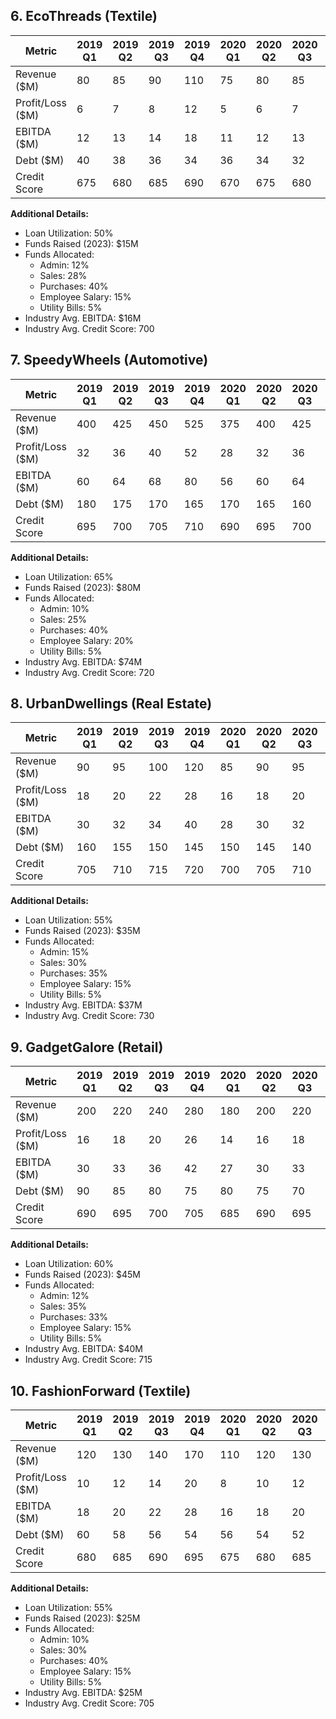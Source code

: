 ## 6. EcoThreads (Textile)

| Metric | 2019 Q1 | 2019 Q2 | 2019 Q3 | 2019 Q4 | 2020 Q1 | 2020 Q2 | 2020 Q3 | 2020 Q4 | 2021 Q1 | 2021 Q2 | 2021 Q3 | 2021 Q4 | 2022 Q1 | 2022 Q2 | 2022 Q3 | 2022 Q4 | 2023 Q1 | 2023 Q2 | 2023 Q3 | 2023 Q4 |
|--------|---------|---------|---------|---------|---------|---------|---------|---------|---------|---------|---------|---------|---------|---------|---------|---------|---------|---------|---------|---------|
| Revenue ($M) | 80 | 85 | 90 | 110 | 75 | 80 | 85 | 105 | 85 | 90 | 95 | 115 | 90 | 95 | 100 | 120 | 95 | 100 | 105 | 125 |
| Profit/Loss ($M) | 6 | 7 | 8 | 12 | 5 | 6 | 7 | 11 | 7 | 8 | 9 | 13 | 8 | 9 | 10 | 14 | 9 | 10 | 11 | 15 |
| EBITDA ($M) | 12 | 13 | 14 | 18 | 11 | 12 | 13 | 17 | 13 | 14 | 15 | 19 | 14 | 15 | 16 | 20 | 15 | 16 | 17 | 21 |
| Debt ($M) | 40 | 38 | 36 | 34 | 36 | 34 | 32 | 30 | 32 | 30 | 28 | 26 | 28 | 26 | 24 | 22 | 24 | 22 | 20 | 18 |
| Credit Score | 675 | 680 | 685 | 690 | 670 | 675 | 680 | 685 | 690 | 695 | 700 | 705 | 710 | 715 | 720 | 725 | 730 | 735 | 740 | 745 |

**Additional Details:**
- Loan Utilization: 50%
- Funds Raised (2023): $15M
- Funds Allocated:
  - Admin: 12%
  - Sales: 28%
  - Purchases: 40%
  - Employee Salary: 15%
  - Utility Bills: 5%
- Industry Avg. EBITDA: $16M
- Industry Avg. Credit Score: 700

## 7. SpeedyWheels (Automotive)

| Metric | 2019 Q1 | 2019 Q2 | 2019 Q3 | 2019 Q4 | 2020 Q1 | 2020 Q2 | 2020 Q3 | 2020 Q4 | 2021 Q1 | 2021 Q2 | 2021 Q3 | 2021 Q4 | 2022 Q1 | 2022 Q2 | 2022 Q3 | 2022 Q4 | 2023 Q1 | 2023 Q2 | 2023 Q3 | 2023 Q4 |
|--------|---------|---------|---------|---------|---------|---------|---------|---------|---------|---------|---------|---------|---------|---------|---------|---------|---------|---------|---------|---------|
| Revenue ($M) | 400 | 425 | 450 | 525 | 375 | 400 | 425 | 500 | 425 | 450 | 475 | 550 | 450 | 475 | 500 | 575 | 475 | 500 | 525 | 600 |
| Profit/Loss ($M) | 32 | 36 | 40 | 52 | 28 | 32 | 36 | 48 | 36 | 40 | 44 | 56 | 40 | 44 | 48 | 60 | 44 | 48 | 52 | 64 |
| EBITDA ($M) | 60 | 64 | 68 | 80 | 56 | 60 | 64 | 76 | 64 | 68 | 72 | 84 | 68 | 72 | 76 | 88 | 72 | 76 | 80 | 92 |
| Debt ($M) | 180 | 175 | 170 | 165 | 170 | 165 | 160 | 155 | 160 | 155 | 150 | 145 | 150 | 145 | 140 | 135 | 140 | 135 | 130 | 125 |
| Credit Score | 695 | 700 | 705 | 710 | 690 | 695 | 700 | 705 | 710 | 715 | 720 | 725 | 730 | 735 | 740 | 745 | 750 | 755 | 760 | 765 |

**Additional Details:**
- Loan Utilization: 65%
- Funds Raised (2023): $80M
- Funds Allocated:
  - Admin: 10%
  - Sales: 25%
  - Purchases: 40%
  - Employee Salary: 20%
  - Utility Bills: 5%
- Industry Avg. EBITDA: $74M
- Industry Avg. Credit Score: 720

## 8. UrbanDwellings (Real Estate)

| Metric | 2019 Q1 | 2019 Q2 | 2019 Q3 | 2019 Q4 | 2020 Q1 | 2020 Q2 | 2020 Q3 | 2020 Q4 | 2021 Q1 | 2021 Q2 | 2021 Q3 | 2021 Q4 | 2022 Q1 | 2022 Q2 | 2022 Q3 | 2022 Q4 | 2023 Q1 | 2023 Q2 | 2023 Q3 | 2023 Q4 |
|--------|---------|---------|---------|---------|---------|---------|---------|---------|---------|---------|---------|---------|---------|---------|---------|---------|---------|---------|---------|---------|
| Revenue ($M) | 90 | 95 | 100 | 120 | 85 | 90 | 95 | 115 | 95 | 100 | 105 | 125 | 100 | 105 | 110 | 130 | 105 | 110 | 115 | 135 |
| Profit/Loss ($M) | 18 | 20 | 22 | 28 | 16 | 18 | 20 | 26 | 20 | 22 | 24 | 30 | 22 | 24 | 26 | 32 | 24 | 26 | 28 | 34 |
| EBITDA ($M) | 30 | 32 | 34 | 40 | 28 | 30 | 32 | 38 | 32 | 34 | 36 | 42 | 34 | 36 | 38 | 44 | 36 | 38 | 40 | 46 |
| Debt ($M) | 160 | 155 | 150 | 145 | 150 | 145 | 140 | 135 | 140 | 135 | 130 | 125 | 130 | 125 | 120 | 115 | 120 | 115 | 110 | 105 |
| Credit Score | 705 | 710 | 715 | 720 | 700 | 705 | 710 | 715 | 720 | 725 | 730 | 735 | 740 | 745 | 750 | 755 | 760 | 765 | 770 | 775 |

**Additional Details:**
- Loan Utilization: 55%
- Funds Raised (2023): $35M
- Funds Allocated:
  - Admin: 15%
  - Sales: 30%
  - Purchases: 35%
  - Employee Salary: 15%
  - Utility Bills: 5%
- Industry Avg. EBITDA: $37M
- Industry Avg. Credit Score: 730

## 9. GadgetGalore (Retail)

| Metric | 2019 Q1 | 2019 Q2 | 2019 Q3 | 2019 Q4 | 2020 Q1 | 2020 Q2 | 2020 Q3 | 2020 Q4 | 2021 Q1 | 2021 Q2 | 2021 Q3 | 2021 Q4 | 2022 Q1 | 2022 Q2 | 2022 Q3 | 2022 Q4 | 2023 Q1 | 2023 Q2 | 2023 Q3 | 2023 Q4 |
|--------|---------|---------|---------|---------|---------|---------|---------|---------|---------|---------|---------|---------|---------|---------|---------|---------|---------|---------|---------|---------|
| Revenue ($M) | 200 | 220 | 240 | 280 | 180 | 200 | 220 | 260 | 220 | 240 | 260 | 300 | 240 | 260 | 280 | 320 | 260 | 280 | 300 | 340 |
| Profit/Loss ($M) | 16 | 18 | 20 | 26 | 14 | 16 | 18 | 24 | 18 | 20 | 22 | 28 | 20 | 22 | 24 | 30 | 22 | 24 | 26 | 32 |
| EBITDA ($M) | 30 | 33 | 36 | 42 | 27 | 30 | 33 | 39 | 33 | 36 | 39 | 45 | 36 | 39 | 42 | 48 | 39 | 42 | 45 | 51 |
| Debt ($M) | 90 | 85 | 80 | 75 | 80 | 75 | 70 | 65 | 70 | 65 | 60 | 55 | 60 | 55 | 50 | 45 | 50 | 45 | 40 | 35 |
| Credit Score | 690 | 695 | 700 | 705 | 685 | 690 | 695 | 700 | 705 | 710 | 715 | 720 | 725 | 730 | 735 | 740 | 745 | 750 | 755 | 760 |

**Additional Details:**
- Loan Utilization: 60%
- Funds Raised (2023): $45M
- Funds Allocated:
  - Admin: 12%
  - Sales: 35%
  - Purchases: 33%
  - Employee Salary: 15%
  - Utility Bills: 5%
- Industry Avg. EBITDA: $40M
- Industry Avg. Credit Score: 715

## 10. FashionForward (Textile)

| Metric | 2019 Q1 | 2019 Q2 | 2019 Q3 | 2019 Q4 | 2020 Q1 | 2020 Q2 | 2020 Q3 | 2020 Q4 | 2021 Q1 | 2021 Q2 | 2021 Q3 | 2021 Q4 | 2022 Q1 | 2022 Q2 | 2022 Q3 | 2022 Q4 | 2023 Q1 | 2023 Q2 | 2023 Q3 | 2023 Q4 |
|--------|---------|---------|---------|---------|---------|---------|---------|---------|---------|---------|---------|---------|---------|---------|---------|---------|---------|---------|---------|---------|
| Revenue ($M) | 120 | 130 | 140 | 170 | 110 | 120 | 130 | 160 | 130 | 140 | 150 | 180 | 140 | 150 | 160 | 190 | 150 | 160 | 170 | 200 |
| Profit/Loss ($M) | 10 | 12 | 14 | 20 | 8 | 10 | 12 | 18 | 12 | 14 | 16 | 22 | 14 | 16 | 18 | 24 | 16 | 18 | 20 | 26 |
| EBITDA ($M) | 18 | 20 | 22 | 28 | 16 | 18 | 20 | 26 | 20 | 22 | 24 | 30 | 22 | 24 | 26 | 32 | 24 | 26 | 28 | 34 |
| Debt ($M) | 60 | 58 | 56 | 54 | 56 | 54 | 52 | 50 | 52 | 50 | 48 | 46 | 48 | 46 | 44 | 42 | 44 | 42 | 40 | 38 |
| Credit Score | 680 | 685 | 690 | 695 | 675 | 680 | 685 | 690 | 695 | 700 | 705 | 710 | 715 | 720 | 725 | 730 | 735 | 740 | 745 | 750 |

**Additional Details:**
- Loan Utilization: 55%
- Funds Raised (2023): $25M
- Funds Allocated:
  - Admin: 10%
  - Sales: 30%
  - Purchases: 40%
  - Employee Salary: 15%
  - Utility Bills: 5%
- Industry Avg. EBITDA: $25M
- Industry Avg. Credit Score: 705

